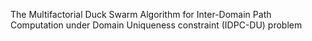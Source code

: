 The Multifactorial Duck Swarm Algorithm for Inter-Domain Path Computation under Domain Uniqueness constraint (IDPC-DU) problem

